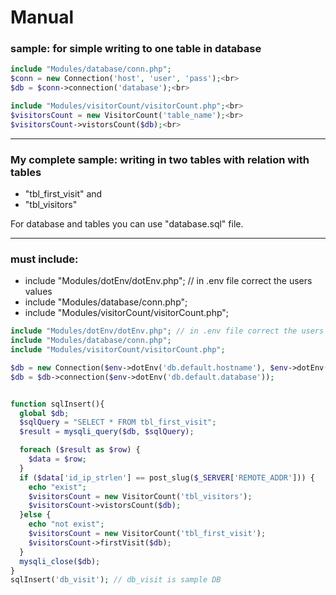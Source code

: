 # Manual


### **sample:** for simple writing to one table in database<br>

```php
include "Modules/database/conn.php";
$conn = new Connection('host', 'user', 'pass');<br>
$db = $conn->connection('database');<br>

include "Modules/visitorCount/visitorCount.php";<br>
$visitorsCount = new VisitorCount('table_name');<br>
$visitorsCount->vistorsCount($db);<br>
```

--------------------------------------------------------------------------------

### **My complete sample:** writing in two tables with relation with tables
 - "tbl_first_visit" and
 - "tbl_visitors"


 For database and tables you can use "database.sql" file.
 __________

### must include:
 - include "Modules/dotEnv/dotEnv.php"; // in .env file correct the users values
 - include "Modules/database/conn.php";
 - include "Modules/visitorCount/visitorCount.php";

```php
include "Modules/dotEnv/dotEnv.php"; // in .env file correct the users values
include "Modules/database/conn.php";
include "Modules/visitorCount/visitorCount.php";

$db = new Connection($env->dotEnv('db.default.hostname'), $env->dotEnv('db.default.username'), $env->dotEnv('db.default.password'));
$db = $db->connection($env->dotEnv('db.default.database'));


function sqlInsert(){
  global $db;
  $sqlQuery = "SELECT * FROM tbl_first_visit";
  $result = mysqli_query($db, $sqlQuery);

  foreach ($result as $row) {
    $data = $row;
  }
  if ($data['id_ip_strlen'] == post_slug($_SERVER['REMOTE_ADDR'])) {
    echo "exist";
    $visitorsCount = new VisitorCount('tbl_visitors');
    $visitorsCount->vistorsCount($db);
  }else {
    echo "not exist";
    $visitorsCount = new VisitorCount('tbl_first_visit');
    $visitorsCount->firstVisit($db);
  }
  mysqli_close($db);
}
sqlInsert('db_visit'); // db_visit is sample DB
```

